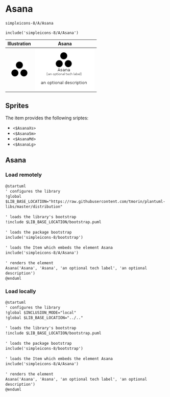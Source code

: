 # Asana


```text
simpleicons-8/A/Asana
```

```text
include('simpleicons-8/A/Asana')
```



| Illustration | Asana |
| :---: | :---: |
| ![illustration for Illustration](../../simpleicons-8/A/Asana.png) | ![illustration for Asana](../../simpleicons-8/A/Asana.Local.png) |



## Sprites
The item provides the following sriptes:

- `<$AsanaXs>`
- `<$AsanaSm>`
- `<$AsanaMd>`
- `<$AsanaLg>`





## Asana

### Load remotely
```plantuml
@startuml
' configures the library
!global $LIB_BASE_LOCATION="https://raw.githubusercontent.com/tmorin/plantuml-libs/master/distribution"

' loads the library's bootstrap
!include $LIB_BASE_LOCATION/bootstrap.puml

' loads the package bootstrap
include('simpleicons-8/bootstrap')

' loads the Item which embeds the element Asana
include('simpleicons-8/A/Asana')

' renders the element
Asana('Asana', 'Asana', 'an optional tech label', 'an optional description')
@enduml
```

### Load locally
```plantuml
@startuml
' configures the library
!global $INCLUSION_MODE="local"
!global $LIB_BASE_LOCATION="../.."

' loads the library's bootstrap
!include $LIB_BASE_LOCATION/bootstrap.puml

' loads the package bootstrap
include('simpleicons-8/bootstrap')

' loads the Item which embeds the element Asana
include('simpleicons-8/A/Asana')

' renders the element
Asana('Asana', 'Asana', 'an optional tech label', 'an optional description')
@enduml
```

